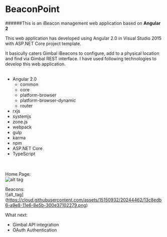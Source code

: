 # BeaconPoint
######This is an iBeacon management web application based on **Angular 2**

This web application has developed using Angular 2.0 in Visual Studio 2015 with ASP.NET Core project template.

It basicully caters Gimbal iBeacons to configure, add to a physical location and find via Gimbal REST interface. I have used following technologies to develop this web application.
<br /><br />
- Angular 2.0<br />
  * common<br />
  * core<br />
  * platform-browser<br />
  * platform-browser-dynamic<br />
  * router<br />
- rxjs<br />
- systemjs<br />
- zone.js<br />
- webpack<br />
- gulp<br />
- karma<br />
- npm<br />
- ASP.NET Core<br />
- TypeScript<br />
<br /><br />

Home Page:
<br />
![alt tag](https://cloud.githubusercontent.com/assets/15150932/20244446/421e3fbe-a9e7-11e6-97d9-0b2837d872b5.png)


Beacons:
<br />
![alt_tag] (https://cloud.githubusercontent.com/assets/15150932/20244462/13c8edb6-a9e8-11e6-8e5b-300e37102279.png)

What next:<br />
- Gimbal API integration<br />
- OAuth Authentication
